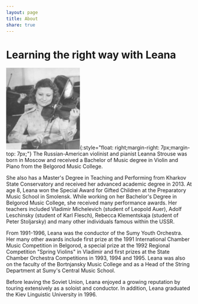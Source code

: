 ```yaml
---
layout: page
title: About
share: true
---
```


# Learning the right way with Leana 

![SoundsOfRussia.com - music instructor in Coral Springs](/images/violin-viola-cello-soundsofrussia.com-leana-strouse.jpg){:style="float: right;margin-right: 7px;margin-top: 7px;"} The Russian-American violinist and pianist Leanna Strouse was born in Moscow and received a Bachelor of Music degree in Violin and Piano from the Belgorod Music College. 
          
She also has a Master's Degree in Teaching and Performing from Kharkov State Conservatory and received her advanced academic degree in 2013. At age 8, Leana won the Special Award for Gifted Children at the Preparatory Music School in Smolensk. While working on her Bachelor's Degree in Belgorod Music College, she received many performance awards. Her teachers included Vladimir Michelevich (student of Leopold Auer), Adolf Leschinsky (student of Karl Flesch), Rebecca Klementskaja (student of Peter Stoljarsky) and many other individuals famous within the USSR.
          
From 1991-1996, Leana was the conductor of the Sumy Youth Orchestra. Her many other awards include first prize at the 1991 International Chamber Music Competition in Belgorod, a special prize at the 1992 Regional Competition "Spring Violins" in Vladimir and first prizes at the State Chamber Orchestra Competitions in 1993, 1994 and 1995. Leana was also on the faculty of the Bortnjansky Music College and as a Head of the String Department at Sumy's Central Music School.
    
Before leaving the Soviet Union, Leana enjoyed a growing reputation by touring extensively as a soloist and conductor. In addition, Leana graduated the Kiev Linguistic University in 1996.